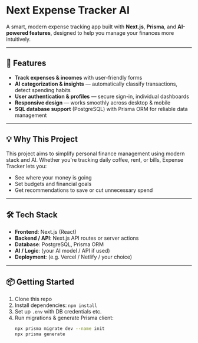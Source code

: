 # Next Expense Tracker AI

A smart, modern expense tracking app built with **Next.js**, **Prisma**, and **AI-powered features**, designed to help you manage your finances more intuitively.

---

## 🚀 Features

- **Track expenses & incomes** with user-friendly forms
- **AI categorization & insights** — automatically classify transactions, detect spending habits
- **User authentication & profiles** — secure sign-in, individual dashboards
- **Responsive design** — works smoothly across desktop & mobile
- **SQL database support** (PostgreSQL) with Prisma ORM for reliable data management

---

## 💡 Why This Project

This project aims to simplify personal finance management using modern stack and AI. Whether you're tracking daily coffee, rent, or bills, Expense Tracker lets you:

- See where your money is going
- Set budgets and financial goals
- Get recommendations to save or cut unnecessary spend

---

## 🛠️ Tech Stack

- **Frontend**: Next.js (React)
- **Backend / API**: Next.js API routes or server actions
- **Database**: PostgreSQL, Prisma ORM
- **AI / Logic**: (your AI model / API if used)
- **Deployment**: (e.g. Vercel / Netlify / your choice)

---

## 📦 Getting Started

1. Clone this repo
2. Install dependencies: `npm install`
3. Set up `.env` with DB credentials etc.
4. Run migrations & generate Prisma client:
   ```bash
   npx prisma migrate dev --name init
   npx prisma generate
   ```
